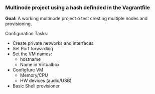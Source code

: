 ### Multinode project using a hash definded in the Vagrantfile

**Goal:**
A working multinode project o test cresting multiple nodes and provisioning.

Configuration Tasks:
* Create private networks and interfaces
* Set Port forwarding
* Set the VM names:
    * hostname
    * Name in Virtualbox
* Configfure VM
    * Memory/CPU
    * HW devices (audio/USB)
* Basic Shell provisioner
